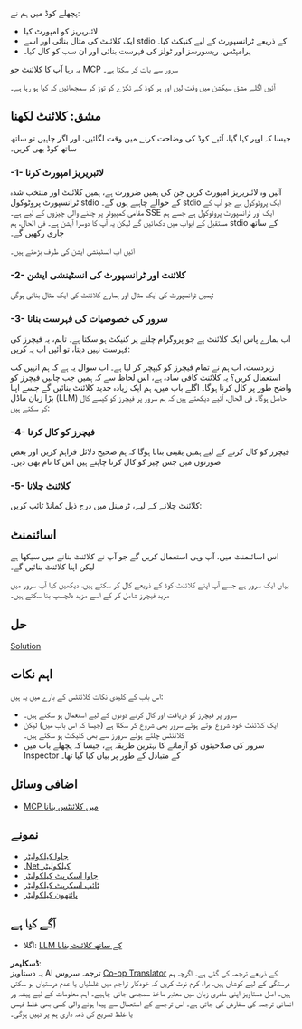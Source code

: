 <!--
CO_OP_TRANSLATOR_METADATA:
{
  "original_hash": "a0acf3093691b1cfcc008a8c6648ea26",
  "translation_date": "2025-06-13T06:38:22+00:00",
  "source_file": "03-GettingStarted/02-client/README.md",
  "language_code": "ur"
}
-->
پچھلے کوڈ میں ہم نے:

- لائبریریز کو امپورٹ کیا
- ایک کلائنٹ کی مثال بنائی اور اسے stdio کے ذریعے ٹرانسپورٹ کے لیے کنیکٹ کیا۔
- پرامپٹس، ریسورسز اور ٹولز کی فہرست بنائی اور ان سب کو کال کیا۔

یہ رہا آپ کا کلائنٹ جو MCP سرور سے بات کر سکتا ہے۔

آئیں اگلے مشق سیکشن میں وقت لیں اور ہر کوڈ کے ٹکڑے کو توڑ کر سمجھائیں کہ کیا ہو رہا ہے۔

## مشق: کلائنٹ لکھنا

جیسا کہ اوپر کہا گیا، آئیے کوڈ کی وضاحت کرنے میں وقت لگائیں، اور اگر چاہیں تو ساتھ ساتھ کوڈ بھی کریں۔

### -1- لائبریریز امپورٹ کرنا

آئیں وہ لائبریریز امپورٹ کریں جن کی ہمیں ضرورت ہے، ہمیں کلائنٹ اور منتخب شدہ ٹرانسپورٹ پروٹوکول stdio کے حوالے چاہیے ہوں گے۔ stdio ایک پروٹوکول ہے جو آپ کے مقامی کمپیوٹر پر چلنے والی چیزوں کے لیے ہے۔ SSE ایک اور ٹرانسپورٹ پروٹوکول ہے جسے ہم مستقبل کے ابواب میں دکھائیں گے لیکن یہ آپ کا دوسرا آپشن ہے۔ فی الحال، ہم stdio کے ساتھ جاری رکھیں گے۔

آئیں اب انسٹینشی ایشن کی طرف بڑھتے ہیں۔

### -2- کلائنٹ اور ٹرانسپورٹ کی انسٹینشی ایشن

ہمیں ٹرانسپورٹ کی ایک مثال اور ہمارے کلائنٹ کی ایک مثال بنانی ہوگی:

### -3- سرور کی خصوصیات کی فہرست بنانا

اب ہمارے پاس ایک کلائنٹ ہے جو پروگرام چلنے پر کنیکٹ ہو سکتا ہے۔ تاہم، یہ فیچرز کی فہرست نہیں دیتا، تو آئیں اب یہ کریں:

زبردست، اب ہم نے تمام فیچرز کو کیپچر کر لیا ہے۔ اب سوال یہ ہے کہ ہم انہیں کب استعمال کریں؟ یہ کلائنٹ کافی سادہ ہے، اس لحاظ سے کہ ہمیں جب چاہیں فیچرز کو واضح طور پر کال کرنا ہوگا۔ اگلے باب میں، ہم ایک زیادہ جدید کلائنٹ بنائیں گے جسے اپنا بڑا زبان ماڈل (LLM) حاصل ہوگا۔ فی الحال، آئیے دیکھتے ہیں کہ ہم سرور پر فیچرز کو کیسے کال کر سکتے ہیں:

### -4- فیچرز کو کال کرنا

فیچرز کو کال کرنے کے لیے ہمیں یقینی بنانا ہوگا کہ ہم صحیح دلائل فراہم کریں اور بعض صورتوں میں جس چیز کو کال کرنا چاہتے ہیں اس کا نام بھی دیں۔

### -5- کلائنٹ چلانا

کلائنٹ چلانے کے لیے، ٹرمینل میں درج ذیل کمانڈ ٹائپ کریں:

## اسائنمنٹ

اس اسائنمنٹ میں، آپ وہی استعمال کریں گے جو آپ نے کلائنٹ بنانے میں سیکھا ہے لیکن اپنا کلائنٹ بنائیں گے۔

یہاں ایک سرور ہے جسے آپ اپنے کلائنٹ کوڈ کے ذریعے کال کر سکتے ہیں، دیکھیں کیا آپ سرور میں مزید فیچرز شامل کر کے اسے مزید دلچسپ بنا سکتے ہیں۔

## حل

[Solution](./solution/README.md)

## اہم نکات

اس باب کے کلیدی نکات کلائنٹس کے بارے میں یہ ہیں:

- سرور پر فیچرز کو دریافت اور کال کرنے دونوں کے لیے استعمال ہو سکتے ہیں۔
- ایک کلائنٹ خود شروع ہوتے ہوئے سرور بھی شروع کر سکتا ہے (جیسا کہ اس باب میں) لیکن کلائنٹس چلتے ہوئے سرورز سے بھی کنیکٹ ہو سکتے ہیں۔
- سرور کی صلاحیتوں کو آزمانے کا بہترین طریقہ ہے، جیسا کہ پچھلے باب میں Inspector کے متبادل کے طور پر بیان کیا گیا تھا۔

## اضافی وسائل

- [MCP میں کلائنٹس بنانا](https://modelcontextprotocol.io/quickstart/client)

## نمونے

- [جاوا کیلکولیٹر](../samples/java/calculator/README.md)
- [.Net کیلکولیٹر](../../../../03-GettingStarted/samples/csharp)
- [جاوا اسکرپٹ کیلکولیٹر](../samples/javascript/README.md)
- [ٹائپ اسکرپٹ کیلکولیٹر](../samples/typescript/README.md)
- [پائتھون کیلکولیٹر](../../../../03-GettingStarted/samples/python)

## آگے کیا ہے

- اگلا: [LLM کے ساتھ کلائنٹ بنانا](/03-GettingStarted/03-llm-client/README.md)

**ڈسکلیمر**:  
یہ دستاویز AI ترجمہ سروس [Co-op Translator](https://github.com/Azure/co-op-translator) کے ذریعے ترجمہ کی گئی ہے۔ اگرچہ ہم درستگی کے لیے کوشاں ہیں، براہ کرم نوٹ کریں کہ خودکار تراجم میں غلطیاں یا عدم درستیاں ہو سکتی ہیں۔ اصل دستاویز اپنی مادری زبان میں معتبر ماخذ سمجھی جانی چاہیے۔ اہم معلومات کے لیے پیشہ ور انسانی ترجمہ کی سفارش کی جاتی ہے۔ اس ترجمے کے استعمال سے پیدا ہونے والی کسی بھی غلط فہمی یا غلط تشریح کی ذمہ داری ہم پر نہیں ہوگی۔
